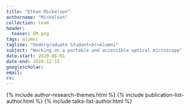 ```yaml
---
title: "Ethan Mickelson"
authorname: "Mickelson"
collection: team
header:
  teaser: EM.png
tags: alumni
tagline: "Undergraduate Student<br>Alumni"
subject: "Working on a portable and accessible optical microscope"
date-start: 2020-06-01
date-end: 2020-12-15
googlescholar: 
email: 
cv: 
---
```


<p align= "justify">

{% include author-research-themes.html %}
{% include publication-list-author.html %}
{% include talks-list-author.html %}